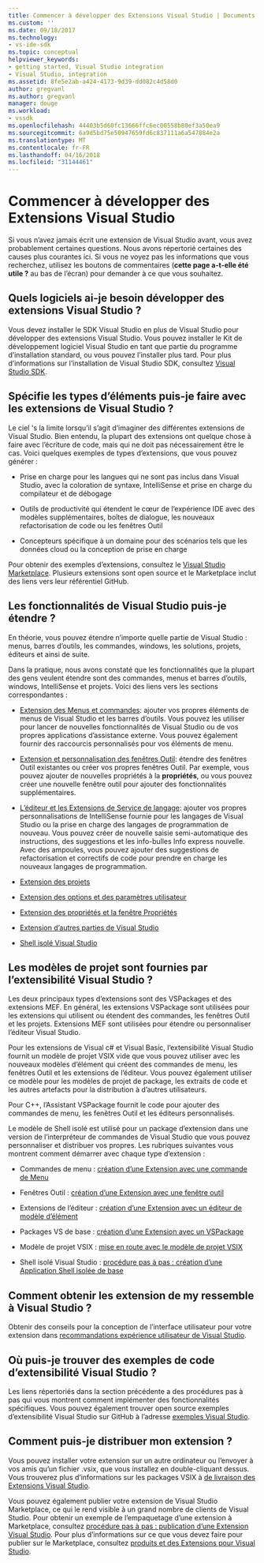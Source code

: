 ```yaml
---
title: Commencer à développer des Extensions Visual Studio | Documents Microsoft
ms.custom: ''
ms.date: 09/18/2017
ms.technology:
- vs-ide-sdk
ms.topic: conceptual
helpviewer_keywords:
- getting started, Visual Studio integration
- Visual Studio, integration
ms.assetid: 8fe5e2ab-a424-4173-9d39-dd082c4d58d0
author: gregvanl
ms.author: gregvanl
manager: douge
ms.workload:
- vssdk
ms.openlocfilehash: 44403b5d60fc13666ffc6ec00558b80ef3a50ea9
ms.sourcegitcommit: 6a9d5bd75e50947659fd6c837111a6a547884e2a
ms.translationtype: MT
ms.contentlocale: fr-FR
ms.lasthandoff: 04/16/2018
ms.locfileid: "31144461"
---
```

# <a name="starting-to-develop-visual-studio-extensions"></a>Commencer à développer des Extensions Visual Studio
Si vous n’avez jamais écrit une extension de Visual Studio avant, vous avez probablement certaines questions. Nous avons répertorié certaines des causes plus courantes ici. Si vous ne voyez pas les informations que vous recherchez, utilisez les boutons de commentaires (**cette page a-t-elle été utile ?** au bas de l’écran) pour demander à ce que vous souhaitez.  
  
## <a name="what-software-do-i-need-to-develop-visual-studio-extensions"></a>Quels logiciels ai-je besoin développer des extensions Visual Studio ?  
 Vous devez installer le SDK Visual Studio en plus de Visual Studio pour développer des extensions Visual Studio. Vous pouvez installer le Kit de développement logiciel Visual Studio en tant que partie du programme d’installation standard, ou vous pouvez l’installer plus tard. Pour plus d’informations sur l’installation de Visual Studio SDK, consultez [Visual Studio SDK](../extensibility/visual-studio-sdk.md).  
  
## <a name="what-kinds-of-things-can-i-do-with-visual-studio-extensions"></a>Spécifie les types d’éléments puis-je faire avec les extensions de Visual Studio ?  
 Le ciel 's la limite lorsqu’il s’agit d’imaginer des différentes extensions de Visual Studio. Bien entendu, la plupart des extensions ont quelque chose à faire avec l’écriture de code, mais qui ne doit pas nécessairement être le cas. Voici quelques exemples de types d’extensions, que vous pouvez générer :  
  
-   Prise en charge pour les langues qui ne sont pas inclus dans Visual Studio, avec la coloration de syntaxe, IntelliSense et prise en charge du compilateur et de débogage  
  
-   Outils de productivité qui étendent le cœur de l’expérience IDE avec des modèles supplémentaires, boîtes de dialogue, les nouveaux refactorisation de code ou les fenêtres Outil  
  
-   Concepteurs spécifique à un domaine pour des scénarios tels que les données cloud ou la conception de prise en charge  
  
 Pour obtenir des exemples d’extensions, consultez le [Visual Studio Marketplace](https://marketplace.visualstudio.com/vs). Plusieurs extensions sont open source et le Marketplace inclut des liens vers leur référentiel GitHub. 
  
## <a name="which-visual-studio-features-can-i-extend"></a>Les fonctionnalités de Visual Studio puis-je étendre ?  
 En théorie, vous pouvez étendre n’importe quelle partie de Visual Studio : menus, barres d’outils, les commandes, windows, les solutions, projets, éditeurs et ainsi de suite.  
  
 Dans la pratique, nous avons constaté que les fonctionnalités que la plupart des gens veulent étendre sont des commandes, menus et barres d’outils, windows, IntelliSense et projets. Voici des liens vers les sections correspondantes :  
  
-   [Extension des Menus et commandes](../extensibility/extending-menus-and-commands.md): ajouter vos propres éléments de menus de Visual Studio et les barres d’outils. Vous pouvez les utiliser pour lancer de nouvelles fonctionnalités de Visual Studio ou de vos propres applications d’assistance externe. Vous pouvez également fournir des raccourcis personnalisés pour vos éléments de menu.  
  
-   [Extension et personnalisation des fenêtres Outil](../extensibility/extending-and-customizing-tool-windows.md): étendre des fenêtres Outil existantes ou créer vos propres fenêtres Outil. Par exemple, vous pouvez ajouter de nouvelles propriétés à la **propriétés**, ou vous pouvez créer une nouvelle fenêtre outil pour ajouter des fonctionnalités supplémentaires.  
  
-   [L’éditeur et les Extensions de Service de langage](../extensibility/editor-and-language-service-extensions.md): ajouter vos propres personnalisations de IntelliSense fournie pour les langages de Visual Studio ou la prise en charge des langages de programmation de nouveau. Vous pouvez créer de nouvelle saisie semi-automatique des instructions, des suggestions et les info-bulles Info express nouvelle. Avec des ampoules, vous pouvez ajouter des suggestions de refactorisation et correctifs de code pour prendre en charge les nouveaux langages de programmation.  
  
-   [Extension des projets](../extensibility/extending-projects.md)  
  
-   [Extension des options et des paramètres utilisateur](../extensibility/extending-user-settings-and-options.md)  
  
-   [Extension des propriétés et la fenêtre Propriétés](../extensibility/extending-properties-and-the-property-window.md)  
  
-   [Extension d’autres parties de Visual Studio](../extensibility/extending-other-parts-of-visual-studio.md)  
  
-   [Shell isolé Visual Studio](../extensibility/visual-studio-isolated-shell.md)  
  
##  <a name="BKMK_ProjectTemplate"></a> Les modèles de projet sont fournies par l’extensibilité Visual Studio ?  
 Les deux principaux types d’extensions sont des VSPackages et des extensions MEF. En général, les extensions VSPackage sont utilisées pour les extensions qui utilisent ou étendent des commandes, les fenêtres Outil et les projets. Extensions MEF sont utilisées pour étendre ou personnaliser l’éditeur Visual Studio.  
  
 Pour les extensions de Visual c# et Visual Basic, l’extensibilité Visual Studio fournit un modèle de projet VSIX vide que vous pouvez utiliser avec les nouveaux modèles d’élément qui créent des commandes de menu, les fenêtres Outil et les extensions de l’éditeur. Vous pouvez également utiliser ce modèle pour les modèles de projet de package, les extraits de code et les autres artefacts pour la distribution à d’autres utilisateurs.  
  
 Pour C++, l’Assistant VSPackage fournit le code pour ajouter des commandes de menu, les fenêtres Outil et les éditeurs personnalisés.  
  
 Le modèle de Shell isolé est utilisé pour un package d’extension dans une version de l’interpréteur de commandes de Visual Studio que vous pouvez personnaliser et distribuer vos propres. Les rubriques suivantes vous montrent comment démarrer avec chaque type d’extension :  
  
-   Commandes de menu : [création d’une Extension avec une commande de Menu](../extensibility/creating-an-extension-with-a-menu-command.md)  
  
-   Fenêtres Outil : [création d’une Extension avec une fenêtre outil](../extensibility/creating-an-extension-with-a-tool-window.md)  
  
-   Extensions de l’éditeur : [création d’une Extension avec un éditeur de modèle d’élément](../extensibility/creating-an-extension-with-an-editor-item-template.md)  
  
-   Packages VS de base : [création d’une Extension avec un VSPackage](../extensibility/creating-an-extension-with-a-vspackage.md)  
  
-   Modèle de projet VSIX : [mise en route avec le modèle de projet VSIX](../extensibility/getting-started-with-the-vsix-project-template.md)  
  
-   Shell isolé Visual Studio : [procédure pas à pas : création d’une Application Shell isolée de base](../extensibility/walkthrough-creating-a-basic-isolated-shell-application.md)  
  
## <a name="how-do-i-get-my-extension-to-look-like-visual-studio"></a>Comment obtenir les extension de my ressemble à Visual Studio ?  
 Obtenir des conseils pour la conception de l’interface utilisateur pour votre extension dans [recommandations expérience utilisateur de Visual Studio](../extensibility/ux-guidelines/visual-studio-user-experience-guidelines.md).  
  
## <a name="where-can-i-find-examples-of-vssdk-code"></a>Où puis-je trouver des exemples de code d’extensibilité Visual Studio ?  
 Les liens répertoriés dans la section précédente a des procédures pas à pas qui vous montrent comment implémenter des fonctionnalités spécifiques. Vous pouvez également trouver open source exemples d’extensibilité Visual Studio sur GitHub à l’adresse [exemples Visual Studio](https://github.com/Microsoft/VSSDK-Extensibility-Samples).  
  
## <a name="how-can-i-distribute-my-extension"></a>Comment puis-je distribuer mon extension ?  
 Vous pouvez installer votre extension sur un autre ordinateur ou l’envoyer à vos amis qu’un fichier .vsix, que vous installez en double-cliquant dessus. Vous trouverez plus d’informations sur les packages VSIX à [de livraison des Extensions Visual Studio](../extensibility/shipping-visual-studio-extensions.md).  
  
 Vous pouvez également publier votre extension de Visual Studio Marketplace, ce qui le rend visible à un grand nombre de clients de Visual Studio. Pour obtenir un exemple de l’empaquetage d’une extension à Marketplace, consultez [procédure pas à pas : publication d’une Extension Visual Studio](../extensibility/walkthrough-publishing-a-visual-studio-extension.md). Pour plus d’informations sur ce que vous devez faire pour publier sur le Marketplace, consultez [produits et des Extensions pour Visual Studio](/vsts/integrate/ide/extensions/overview).
